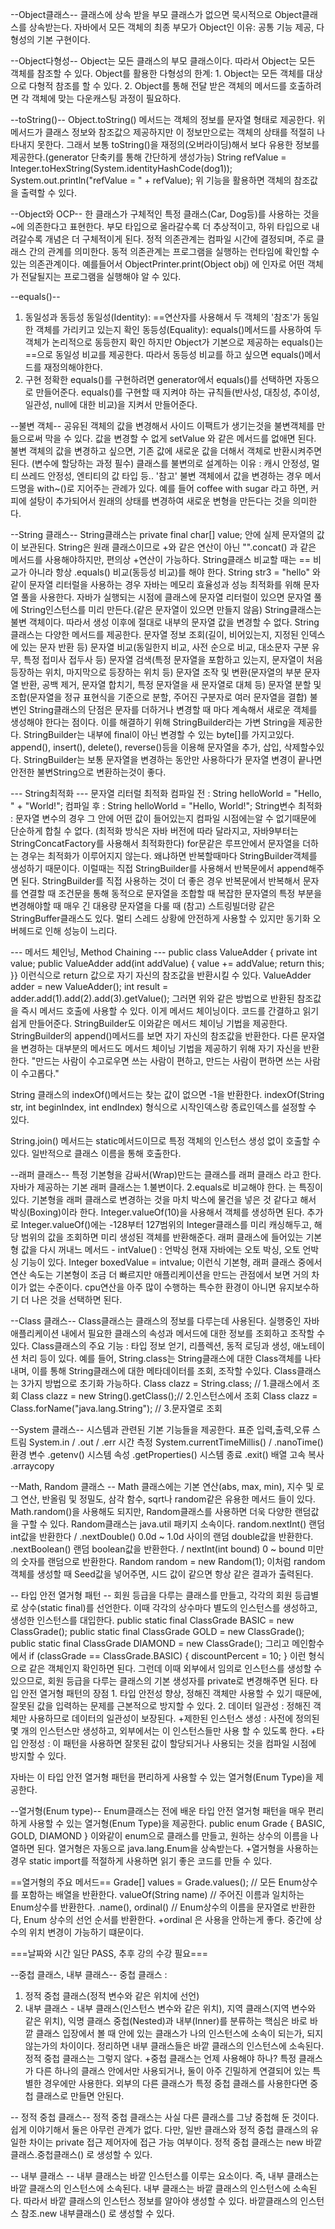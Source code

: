 --Object클래스--
클래스에 상속 받을 부모 클래스가 없으면 묵시적으로 Object클래스를 상속받는다.
자바에서 모든 객체의 최종 부모가 Object인 이유:
    공통 기능 제공, 다형성의 기본 구현이다.

--Object다형성--
Object는 모든 클래스의 부모 클래스이다. 따라서 Object는 모든 객체를 참조할 수 있다.
Object를 활용한 다형성의 한계:
    1. Object는 모든 객체를 대상으로 다형적 참조를 할 수 있다.
    2. Object를 통해 전달 받은 객체의 메서드를 호출하려면 각 객체에 맞는 다운캐스팅 과정이 필요하다.

--toString()--
Object.toString() 메서드는 객체의 정보를 문자열 형태로 제공한다.
위 메서드가 클래스 정보와 참조값으 제공하지만 이 정보만으로는 객체의 상태를 적절히 나타내지 못한다.
그래서 보통 toString()을 재정의(오버라이딩)해서 보다 유용한 정보를 제공한다.(generator 단축키를 통해 간단하게 생성가능)
String refValue = Integer.toHexString(System.identityHashCode(dog1));
System.out.println("refValue = " + refValue);
위 기능을 활용하면 객체의 참조값을 출력할 수 있다.

--Object와 OCP--
한 클래스가 구체적인 특정 클래스(Car, Dog등)를 사용하는 것을 ~에 의존한다고 표현한다.
부모 타입으로 올라갈수록 더 추상적이고, 하위 타입으로 내려갈수록 개념은 더 구체적이게 된다.
정적 의존관계는 컴파일 시간에 결정되며, 주로 클래스 간의 관계를 의미한다.
동적 의존관계는 프로그램을 실행하는 런타임에 확인할 수 있는 의존관계이다.
    예를들어서 ObjectPrinter.print(Object obj) 에 인자로 어떤 객체가 전달될지는 프로그램을 실행해야 알 수 있다.

--equals()--
1. 동일성과 동등성
    동일성(Identity): ==연산자를 사용해서 두 객체의 '참조'가 동일한 객체를 가리키고 있는지 확인
    동등성(Equality): equals()메서드를 사용하여 두 객체가 논리적으로 동등한지 확인
    하지만 Object가 기본으로 제공하는 equals()는 ==으로 동일성 비교를 제공한다.
    따라서 동등성 비교를 하고 싶으면 equals()메서드를 재정의해야한다.
2. 구현
    정확한 equals()를 구현하려면 generator에서 equals()를 선택하면 자동으로 만들어준다.
    equals()를 구현할 때 지켜야 하는 규칙들(반사성, 대칭성, 추이성, 일관성, null에 대한 비교)을 지켜서 만들어준다.

--불변 객체--
공유된 객체의 값을 변경해서 사이드 이팩트가 생기는것을 불변객체를 만듦으로써 막을 수 있다.
값을 변경할 수 없게 setValue 와 같은 메서드를 없애면 된다.
불변 객체의 값을 변경하고 싶으면, 기존 값에 새로운 값을 더해서 객체로 반환시켜주면 된다. (변수에 할당하는 과정 필수)
클래스를 불변의로 설계하는 이유 : 캐시 안정성, 멀티 쓰레드 안정성, 엔티티의 값 타입 등..
'참고' 불변 객체에서 값을 변경하는 경우 메서드명을 with~()로 지어주는 관례가 있다.
    예를 들어 coffee with sugar 라고 하면, 커피에 설탕이 추가되어서 원래의 상태를 변경하여 새로운 변형을 만든다는 것을 의미한다.

--String 클래스--
String클래스는 private final char[] value; 안에 실제 문자열의 값이 보관된다.
String은 원래 클래스이므로 +와 같은 연산이 아닌 "".concat() 과 같은 메서드를 사용해야하지만, 편의상 +연산이 가능하다.
String클래스 비교할 때는 == 비교가 아니라 항상 .equals() 비교(동등성 비교)를 해야 한다.
String str3 = "hello" 와 같이 문자열 리터럴을 사용하는 경우 자바는 메모리 효율성과 성능 최적화를 위해 문자열 풀을 사용한다.
    자바가 실행되는 시점에 클래스에 문자열 리터럴이 있으면 문자열 풀에 String인스턴스를 미리 만든다.(같은 문자열이 있으면 만들지 않음)
String클래스는 불변 객체이다. 따라서 생성 이후에 절대로 내부의 문자열 값을 변경할 수 없다.
String클래스는 다양한 메서드를 제공한다.
    문자열 정보 조회(길이, 비어있는지, 지정된 인덱스에 있는 문자 반환 등)
    문자열 비교(동일한지 비교, 사전 순으로 비교, 대소문자 구분 유무, 특정 접미사 접두사 등)
    문자열 검색(특정 문자열을 포함하고 있는지, 문자열이 처음 등장하는 위치, 마지막으로 등장하는 위치 등)
    문자열 조작 및 변환(문자열의 부분 문자열 반환, 공백 제거, 문자열 합치기, 특정 문자열을 새 문자열로 대체 등)
    문자열 분할 및 조합(문자열을 정규 표현식을 기준으로 분할, 주어진 구분자로 여러 문자열을 결합)
불변인 String클래스의 단점은 문자를 더하거나 변경할 때 마다 계속해서 새로운 객체를 생성해야 한다는 점이다.
    이를 해결하기 위해 StringBuilder라는 가변 String을 제공한다.
    StringBuilder는 내부에 final이 아닌 변경할 수 있는 byte[]를 가지고있다.
    append(), insert(), delete(), reverse()등을 이용해 문자열을 추가, 삽입, 삭제할수있다.
    StringBuilder는 보통 문자열을 변경하는 동안만 사용하다가 문자열 변경이 끝나면 안전한 불변String으로 변환하는것이 좋다.

--- String최적화 ---
문자열 리터럴 최적화
    컴파일 전 : String helloWorld = "Hello, " + "World!";
    컴파일 후 :  String helloWorld = "Hello, World!";
String변수 최적화 : 문자열 변수의 경우 그 안에 어떤 값이 들어있는지 컴파일 시점에는알 수 없기때문에 단순하게 합칠 수 없다.
            (최적화 방식은 자바 버전에 따라 달라지고, 자바9부터는 StringConcatFactory를 사용해서 최적화한다)
for문같은 루프안에서 문자열을 더하는 경우는 최적화가 이루어지지 않는다.
    왜냐하면 반복할때마다 StringBuilder객체를 생성하기 때문이다.
    이럴때는 직접 StringBuilder를 사용해서 반복문에서 append해주면 된다.
StringBuilder를 직접 사용하는 것이 더 좋은 경우
    반복문에서 반복해서 문자를 연결할 때
    조건문을 통해 동적으로 문자열을 조합할 때
    복잡한 문자열의 특정 부분을 변경해야할 때
    매우 긴 대용량 문자열을 다룰 때
(참고) 스트링빌더랑 같은 StringBuffer클래스도 있다. 멀티 스레드 상황에 안전하게 사용할 수 있지만 동기화 오버헤드로 인해 성능이 느리다.

--- 메서드 체인닝, Method Chaining ---
public class ValueAdder {
private int value;
public ValueAdder add(int addValue) {
        value += addValue;
    return this;
}} 이런식으로 return 값으로 자기 자신의 참조값을 반환시킬 수 있다.
ValueAdder adder = new ValueAdder();
     int result = adder.add(1).add(2).add(3).getValue();
그러면 위와 같은 방법으로 반환된 참조값을 즉시 메서드 호출에 사용할 수 있다.
이게 메서드 체이닝이다. 코드를 간결하고 읽기 쉽게 만들어준다.
StringBuilder도 이와같은 메서드 체이닝 기법을 제공한다.
    StringBuilder의 append()메서드를 보면 자기 자신의 참조값을 반환한다.
    다른 문자열을 변경하는 대부분의 메서드도 메서드 체이닝 기법을 제공하기 위해 자기 자신을 반환한다.
    "만드는 사람이 수고로우면 쓰는 사람이 편하고, 만드는 사람이 편하면 쓰는 사람이 수고롭다."

String 클래스의 indexOf()메서드는 찾는 값이 없으면 -1을 반환한다.
    indexOf(String str, int beginIndex, int endIndex) 형식으로 시작인덱스랑 종료인덱스를 설정할 수 있다.

String.join() 메서드는 static메서드이므로 특정 객체의 인스턴스 생성 없이 호출할 수 있다. 일반적으로 클래스 이름을 통해 호출한다.

--래퍼 클래스--
특정 기본형을 감싸서(Wrap)만드는 클래스를 래퍼 클래스 라고 한다.
자바가 제공하는 기본 래퍼 클래스는 1.불변이다. 2.equals로 비교해야 한다. 는 특징이 있다.
기본형을 래퍼 클래스로 변경하는 것을 마치 박스에 물건을 넣은 것 같다고 해서 박싱(Boxing)이라 한다.
    Integer.valueOf(10)을 사용해서 객체를 생성하면 된다.
    추가로 Integer.valueOf()에는 -128부터 127범위의 Integer클래스를 미리 캐싱해두고, 해당 범위의 값을 조회하면 미리 생성된 객체를 반환해준다.
래퍼 클래스에 들어있는 기본형 값을 다시 꺼내느 메서드 - intValue() : 언박싱
현재 자바에는 오토 박싱, 오토 언박싱 기능이 있다. Integer boxedValue = intvalue; 이런식
기본형, 래퍼 클래스 중에서 연산 속도는 기본형이 조금 더 빠르지만 애플리케이션을 만드는 관점에서 보면 거의 차이가 없는 수준이다.
    cpu연산을 아주 많이 수행하는 특수한 환경이 아니면 유지보수하기 더 나은 것을 선택하면 된다.

--Class 클래스--
Class클래스는 클래스의 정보를 다루는데 사용된다.
    실행중인 자바 애플리케이션 내에서 필요한 클래스의 속성과 메서드에 대한 정보를 조회하고 조작할 수 있다.
Class클래스의 주요 기능 : 타입 정보 얻기, 리플렉션, 동적 로딩과 생성, 애노테이션 처리 등이 있다.
예를 들어, String.class는 String클래스에 대한 Class객체를 나타내며, 이를 통해 String클래스에 대한 메타데이터를 조회, 조작할 수있다.
Class클래스는 3가지 방법으로 초기화 가능하다.
     Class clazz = String.class; // 1.클래스에서 조회
    Class clazz = new String().getClass();// 2.인스턴스에서 조회
    Class clazz = Class.forName("java.lang.String"); // 3.문자열로 조회

--System 클래스--
시스템과 관련된 기본 기능들을 제공한다.
표준 입력,출력,오류 스트림 System.in / .out / .err
시간 측정 System.currentTimeMillis() / .nanoTime()
환경 변수 .getenv()
시스템 속성 .getProperties()
시스템 종료 .exit()
배열 고속 복사 .arraycopy

--Math, Random 클래스 --
Math 클래스에는 기본 연산(abs, max, min), 지수 및 로그 연산, 반올림 및 정밀도,
    삼각 함수, sqrt나 random같은 유용한 메서드 들이 있다.
Math.random()을 사용해도 되지만, Random클래스를 사용하면 더욱 다양한 랜덤값을 구할 수 있다.
    Random클래스는 java.util 패키지 소속이다.
random.nextInt() 랜덤 int값을 반환한다 / .nextDouble() 0.0d ~ 1.0d 사이의 랜덤 double값을 반환한다.
    .nextBoolean() 랜덤 boolean값을 반환한다. / nextInt(int bound) 0 ~ bound 미만의 숫자를 랜덤으로 반환한다.
 Random random = new Random(1); 이처럼 random 객체를 생성할 때 Seed값을 넣어주면, 시드 값이 같으면 항상 같은 결과가 출력된다.

-- 타입 안전 열거형 패턴 --
회원 등급을 다루는 클래스를 만들고, 각각의 회원 등급별로 상수(static final)를 선언한다.
이때 각각의 상수마다 별도의 인스턴스를 생성하고, 생성한 인스턴스를 대입한다.
 public static final ClassGrade BASIC = new ClassGrade();
 public static final ClassGrade GOLD = new ClassGrade();
 public static final ClassGrade DIAMOND = new ClassGrade();
그리고 메인함수에서
 if (classGrade == ClassGrade.BASIC) {
            discountPercent = 10;
        } 이런 형식으로 같은 객체인지 확인하면 된다.
그런데 이때 외부에서 임의로 인스턴스를 생성할 수 있으므로, 회원 등급을 다루는 클래스의 기본 생성자를 private로 변경해주면 된다.
타입 안전 열거형 패턴의 장점
    1. 타입 안전성 향상, 정해진 객체만 사용할 수 있기 때문에, 잘못된 값을 입력하는 문제를 근본적으로 방지할 수 있다.
    2. 데이터 일관성 : 정해진 객체만 사용하므로 데이터의 일관성이 보장된다.
    +제한된 인스턴스 생성 : 사전에 정의된 몇 개의 인스턴스만 생성하고, 외부에서는 이 인스턴스들만 사용 할 수 있도록 한다.
    +타입 안정성 : 이 패턴을 사용하면 잘못된 값이 할당되거나 사용되는 것을 컴파일 시점에 방지할 수 있다.

자바는 이 타입 안전 열거형 패턴을 편리하게 사용할 수 있는 열거형(Enum Type)을 제공한다.

--열거형(Enum type)--
Enum클래스는 전에 배운 타입 안전 열거형 패턴을 매우 편리하게 사용할 수 있는 열거형(Enum Type)을 제공한다.
public enum Grade {
 BASIC, GOLD, DIAMOND
 }
이와같이 enum으로 클래스를 만들고, 원하는 상수의 이름을 나열하면 된다.
열거형은 자동으로 java.lang.Enum을 상속받는다.
+열거형을 사용하는 경우 static import를 적절하게 사용하면 읽기 좋은 코드를 만들 수 있다.

==열거형의 주요 메서드==
Grade[] values = Grade.values(); // 모든 Enum상수를 포함하는 배열을 반환한다.
valueOf(String name) // 주어진 이름과 일치하는 Enum상수를 반환한다.
.name(), ordinal() // Enum상수의 이름을 문자열로 반환한다,  Enum 상수의 선언 순서를 반환한다.
+ordinal 은 사용을 안하는게 좋다.  중간에 상수의 위치 변경이 가능하기 떄문이다.


===날짜와 시간 일단 PASS, 추후 강의 수강 필요===


--중첩 클래스, 내부 클래스--
중첩 클래스 :
1. 정적 중첩 클래스(정적 변수와 같은 위치에 선언)
2. 내부 클래스 - 내부 클래스(인스턴스 변수와 같은 위치), 지역 클래스(지역 변수와 같은 위치), 익명 클래스
중첩(Nested)과 내부(Inner)를 분류하는 핵심은 바로 바깥 클래스 입장에서 볼 때 안에 있는
    클래스가 나의 인스턴스에 소속이 되는가, 되지 않는가의 차이이다.
    정리하면 내부 클래스들은 바깥 클래스의 인스턴스에 소속된다. 정적 중첩 클래스는 그렇지 않다.
+중첩 클래스는 언제 사용해야 하나?
    특정 클래스가 다른 하나의 클래스 안에서만 사용되거나, 둘이 아주 긴밀하게 연결되어 있는 특별한 경우에만 사용한다.
    외부의 다른 클래스가 특정 중첩 클래스를 사용한다면 중첩 클래스로 만들면 안된다.

-- 정적 중첩 클래스--
정적 중첩 클래스는 사실 다른 클래스를 그냥 중첩해 둔 것이다.
쉽게 이야기해서 둘은 아무런 관계가 없다.
다만, 일반 클래스와 정적 중첩 클래스의 유일한 차이는 private 접근 제어자에 접근 가능 여부이다.
정적 중첩 클래스는 new 바깥클래스.중첩클래스() 로 생성할 수 있다.

-- 내부 클래스 --
내부 클래스는 바깥 인스턴스를 이루는 요소이다. 즉, 내부 클래스는 바깥 클래스의 인스턴스에 소속된다.
내부 클래스는 바깥 클래스의 인스턴스에 소속된다. 따라서 바깥 클래스의 인스턴스 정보를 알아야 생성할 수 있다.
    바깥클래스의 인스턴스 참조.new 내부클래스() 로 생성할 수 있다.






